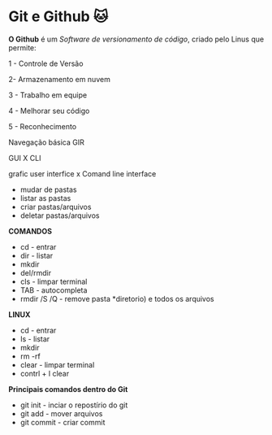 # Git e Github :cat:

**O Github** é um _Software de versionamento de código_, criado pelo Linus que permite:

1 - Controle de Versão

2- Armazenamento em nuvem

3 - Trabalho em equipe

4 - Melhorar seu código

5 - Reconhecimento

Navegação básica GIR

GUI X CLI

grafic user interfice x Comand line interface

- mudar de pastas
- listar as pastas
- criar pastas/arquivos
- deletar pastas/arquivos

**COMANDOS**

- cd - entrar
- dir - listar
- mkdir
- del/rmdir 
- cls - limpar terminal
- TAB - autocompleta 
- rmdir /S /Q - remove pasta *diretorio) e todos os arquivos

**LINUX**

- cd - entrar
- ls - listar
- mkdir
- rm -rf
- clear - limpar terminal
- contrl + l clear



**Principais comandos dentro do Git** 

- git init - inciar o repostírio do git
- git add - mover arquivos
- git commit - criar commit
